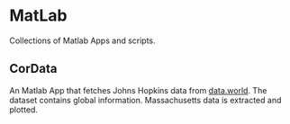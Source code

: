 # MatLab

Collections of Matlab Apps and scripts.

## CorData
An Matlab App that fetches Johns Hopkins data from [data.world](https://data.world/covid-19-data-resource-hub/covid-19-case-counts). 
The dataset contains global information. Massachusetts data is extracted and plotted. 
